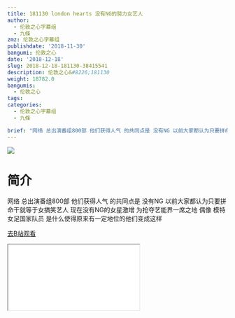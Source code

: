 ```yaml
---
title: 181130 london hearts 没有NG的努力女艺人
author:
  - 伦敦之心字幕组
  - 九條
zmz: 伦敦之心字幕组
publishdate: '2018-11-30'
bangumi: 伦敦之心
date: '2018-12-18'
slug: 2018-12-18-181130-38415541
description: 伦敦之心&#8226;181130
weight: 18782.0
bangumis:
  - 伦敦之心
tags:
categories:
  - 伦敦之心字幕组
  - 九條

brief: "网络 总出演番组800部 他们获得人气 的共同点是 没有NG 以前大家都认为只要拼命干就等于女搞笑艺人 现在没有NG的女星激增 为抢夺艺能界一席之地 偶像 模特 女足国家队员 是什么使得原来有一定地位的他们变成这样"
---
```

![](https://i.imgur.com/f6JNu6h.jpg)
# 简介  
网络
总出演番组800部 他们获得人气 的共同点是 没有NG 以前大家都认为只要拼命干就等于女搞笑艺人 现在没有NG的女星激增 为抢夺艺能界一席之地 偶像 模特 女足国家队员 是什么使得原来有一定地位的他们变成这样  

[去B站观看](https://www.bilibili.com/video/av38415541/)
<div class ="resp-container"><iframe class="testiframe" src="//player.bilibili.com/player.html?aid=38415541"", scrolling="no", allowfullscreen="true" > </iframe></div> 
